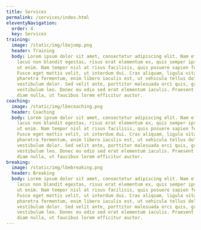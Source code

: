 ```yaml
---
title: Services
permalink: /services/index.html
eleventyNavigation:
  order: 4
  key: Services
training:
  image: /static/img/lbejump.png
  header: Training
  body: Lorem ipsum dolor sit amet, consectetur adipiscing elit. Nam efficitur,
    lacus non blandit egestas, risus erat elementum ex, quis semper ipsum odio
    ut enim. Nam tempor nisl at risus facilisis, quis posuere sapien feugiat.
    Fusce eget mattis velit, ut interdum dui. Cras aliquam, ligula vitae
    pharetra fermentum, enim libero iaculis est, ut vehicula tellus dolor
    vestibulum dolor. Sed velit ante, porttitor malesuada orci quis, gravida
    vestibulum leo. Donec eu odio sed erat elementum iaculis. Praesent ultricies
    diam nulla, ut faucibus lorem efficitur auctor.
coaching:
  image: /static/img/lbecoaching.png
  header: Coaching
  body: Lorem ipsum dolor sit amet, consectetur adipiscing elit. Nam efficitur,
    lacus non blandit egestas, risus erat elementum ex, quis semper ipsum odio
    ut enim. Nam tempor nisl at risus facilisis, quis posuere sapien feugiat.
    Fusce eget mattis velit, ut interdum dui. Cras aliquam, ligula vitae
    pharetra fermentum, enim libero iaculis est, ut vehicula tellus dolor
    vestibulum dolor. Sed velit ante, porttitor malesuada orci quis, gravida
    vestibulum leo. Donec eu odio sed erat elementum iaculis. Praesent ultricies
    diam nulla, ut faucibus lorem efficitur auctor.
breaking:
  image: /static/img/lbebreaking.png
  header: Breaking
  body: Lorem ipsum dolor sit amet, consectetur adipiscing elit. Nam efficitur,
    lacus non blandit egestas, risus erat elementum ex, quis semper ipsum odio
    ut enim. Nam tempor nisl at risus facilisis, quis posuere sapien feugiat.
    Fusce eget mattis velit, ut interdum dui. Cras aliquam, ligula vitae
    pharetra fermentum, enim libero iaculis est, ut vehicula tellus dolor
    vestibulum dolor. Sed velit ante, porttitor malesuada orci quis, gravida
    vestibulum leo. Donec eu odio sed erat elementum iaculis. Praesent ultricies
    diam nulla, ut faucibus lorem efficitur auctor.
---
```

